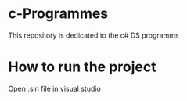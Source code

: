 # c-Programmes
This repository is dedicated to the c# DS programms 
# How to run the project
Open .sln file in visual studio